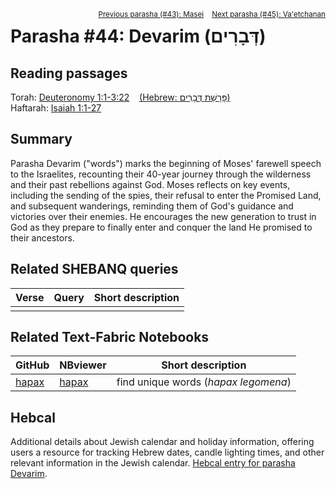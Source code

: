 <span style="float: right;"><sup> <a href="../43%20-%20Masei">Previous parasha (#43): Masei</a> &nbsp;&nbsp; <a href="../45%20-%20Va'etchanan">Next parasha (#45): Va'etchanan</a></sup></span>

# Parasha #44: Devarim (דְּבָרִים)

## Reading passages

Torah: <a href="https://www.stepbible.org/?q=version=NASB2020|reference=Deut.1:1-3:22&options=HNVUG" target="_blank">Deuteronomy 1:1-3:22</a> &nbsp;&nbsp; <a href="https://tikkun.io/#/p/devarim" target="_blank">(Hebrew: פָּרָשַׁת דְּבָרִים)</a><br>
Haftarah: 
<a href="https://www.stepbible.org/?q=version=NASB2020|reference=Is.1:1-27&options=HNVUG" target="_blank">Isaiah 1:1-27</a>

## Summary

Parasha Devarim ("words") marks the beginning of Moses' farewell speech to the Israelites, recounting their 40-year journey through the wilderness and their past rebellions against God. Moses reflects on key events, including the sending of the spies, their refusal to enter the Promised Land, and subsequent wanderings, reminding them of God's guidance and victories over their enemies. He encourages the new generation to trust in God as they prepare to finally enter and conquer the land He promised to their ancestors.

## Related SHEBANQ queries

Verse | Query | Short description
--- | --- | --- 
||

## Related Text-Fabric Notebooks

GitHub | NBviewer | Short description
---|---|---
[hapax](hapax.ipynb) | <a href="https://nbviewer.org/github/tonyjurg/Parashot/blob/main/WeeklyParasha/44%20-%20Devarim/hapax.ipynb" target="_blank">hapax</a> | find unique words (*hapax legomena*)

## Hebcal

Additional details about Jewish calendar and holiday information, offering users a resource for tracking Hebrew dates, candle lighting times, and other relevant information in the Jewish calendar. <a href="https://www.hebcal.com/sedrot/devarim" target="_blank">Hebcal entry for parasha Devarim</a>.
